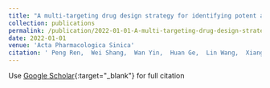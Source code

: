 ```yaml
---
title: "A multi-targeting drug design strategy for identifying potent anti-SARS-CoV-2 inhibitors"
collection: publications
permalink: /publication/2022-01-01-A-multi-targeting-drug-design-strategy-for-identifying-potent-anti-SARS-CoV-2-inhibitors
date: 2022-01-01
venue: 'Acta Pharmacologica Sinica'
citation: ' Peng Ren,  Wei Shang,  Wan Yin,  Huan Ge,  Lin Wang,  Xiang Zhang,  Bing Li,  Hong Li,  Ye Xu,  Eric Xu,  Hua Jiang,  Li Zhu,  Lei Zhang,  Fang Bai, &quot;A multi-targeting drug design strategy for identifying potent anti-SARS-CoV-2 inhibitors.&quot; Acta Pharmacologica Sinica, 2022.'
---
```

Use [Google Scholar](https://scholar.google.com/scholar?q=A+multi+targeting+drug+design+strategy+for+identifying+potent+anti+SARS+CoV+2+inhibitors){:target="_blank"} for full citation